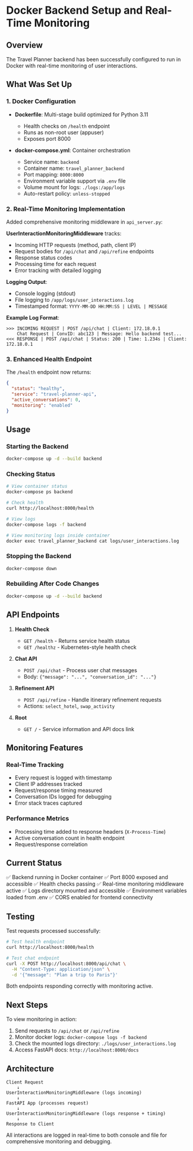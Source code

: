 # Docker Backend Setup and Real-Time Monitoring

## Overview
The Travel Planner backend has been successfully configured to run in Docker with real-time monitoring of user interactions.

## What Was Set Up

### 1. Docker Configuration
- **Dockerfile**: Multi-stage build optimized for Python 3.11
  - Health checks on `/health` endpoint
  - Runs as non-root user (appuser)
  - Exposes port 8000

- **docker-compose.yml**: Container orchestration
  - Service name: `backend`
  - Container name: `travel_planner_backend`
  - Port mapping: `8000:8000`
  - Environment variable support via `.env` file
  - Volume mount for logs: `./logs:/app/logs`
  - Auto-restart policy: `unless-stopped`

### 2. Real-Time Monitoring Implementation
Added comprehensive monitoring middleware in `api_server.py`:

**UserInteractionMonitoringMiddleware** tracks:
- Incoming HTTP requests (method, path, client IP)
- Request bodies for `/api/chat` and `/api/refine` endpoints
- Response status codes
- Processing time for each request
- Error tracking with detailed logging

**Logging Output**:
- Console logging (stdout)
- File logging to `/app/logs/user_interactions.log`
- Timestamped format: `YYYY-MM-DD HH:MM:SS | LEVEL | MESSAGE`

**Example Log Format**:
```
>>> INCOMING REQUEST | POST /api/chat | Client: 172.18.0.1
    Chat Request | ConvID: abc123 | Message: Hello backend test...
<<< RESPONSE | POST /api/chat | Status: 200 | Time: 1.234s | Client: 172.18.0.1
```

### 3. Enhanced Health Endpoint
The `/health` endpoint now returns:
```json
{
  "status": "healthy",
  "service": "travel-planner-api",
  "active_conversations": 0,
  "monitoring": "enabled"
}
```

## Usage

### Starting the Backend
```bash
docker-compose up -d --build backend
```

### Checking Status
```bash
# View container status
docker-compose ps backend

# Check health
curl http://localhost:8000/health

# View logs
docker-compose logs -f backend

# View monitoring logs inside container
docker exec travel_planner_backend cat logs/user_interactions.log
```

### Stopping the Backend
```bash
docker-compose down
```

### Rebuilding After Code Changes
```bash
docker-compose up -d --build backend
```

## API Endpoints

1. **Health Check**
   - `GET /health` - Returns service health status
   - `GET /healthz` - Kubernetes-style health check

2. **Chat API**
   - `POST /api/chat` - Process user chat messages
   - Body: `{"message": "...", "conversation_id": "..."}`

3. **Refinement API**
   - `POST /api/refine` - Handle itinerary refinement requests
   - Actions: `select_hotel`, `swap_activity`

4. **Root**
   - `GET /` - Service information and API docs link

## Monitoring Features

### Real-Time Tracking
- Every request is logged with timestamp
- Client IP addresses tracked
- Request/response timing measured
- Conversation IDs logged for debugging
- Error stack traces captured

### Performance Metrics
- Processing time added to response headers (`X-Process-Time`)
- Active conversation count in health endpoint
- Request/response correlation

## Current Status

✅ Backend running in Docker container
✅ Port 8000 exposed and accessible
✅ Health checks passing
✅ Real-time monitoring middleware active
✅ Logs directory mounted and accessible
✅ Environment variables loaded from .env
✅ CORS enabled for frontend connectivity

## Testing

Test requests processed successfully:
```bash
# Test health endpoint
curl http://localhost:8000/health

# Test chat endpoint
curl -X POST http://localhost:8000/api/chat \
  -H "Content-Type: application/json" \
  -d '{"message": "Plan a trip to Paris"}'
```

Both endpoints responding correctly with monitoring active.

## Next Steps

To view monitoring in action:
1. Send requests to `/api/chat` or `/api/refine`
2. Monitor docker logs: `docker-compose logs -f backend`
3. Check the mounted logs directory: `./logs/user_interactions.log`
4. Access FastAPI docs: `http://localhost:8000/docs`

## Architecture

```
Client Request
    ↓
UserInteractionMonitoringMiddleware (logs incoming)
    ↓
FastAPI App (processes request)
    ↓
UserInteractionMonitoringMiddleware (logs response + timing)
    ↓
Response to Client
```

All interactions are logged in real-time to both console and file for comprehensive monitoring and debugging.
